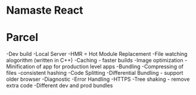 # Namaste React 

# Parcel
-Dev build 
-Local Server
-HMR = Hot Module Replacement 
-File watching alogorithm (written in C++)
-Caching - faster builds
-Image optimization
-Minification of app for production level apps
-Bundling
-Compressing of files
-consistent hashing
-Code Splitting 
-Differential Bundling - support older browser
-Diagnostic
-Error Handling
-HTTPS
-Tree shaking - remove extra code
-Different dev and prod bundles

